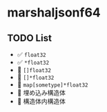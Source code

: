 # marshaljsonf64

## TODO List

* ✅ `float32`
* ✅ `*float32`
* 🙅 `[]float32`
* 🙅 `[]*float32`
* 🙅 `map[sometype]*float32`
* 🙅 埋め込み構造体
* 🙅 構造体内構造体
